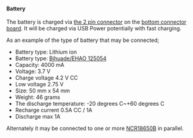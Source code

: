 #### Battery

The battery is charged via [the 2 pin connector](./CONNECTORS.md#2-pin-battery-connector) on 
the [bottom connector board](./BOTTOM_BOARD.md).
It will be charged via USB Power potentially with fast charging.

As an example of the type of battery that may be connected;

* Battery type: Lithium ion
* Battery type: [Bihuade/EHAO 125054](https://www.aliexpress.com/item/32923179842.html?spm=a2g0s.9042311.0.0.27424c4d9wuLuP)
* Capacity: 4000 mA
* Voltage: 3.7 V
* Charge voltage 4.2 V CC
* Low voltage 2.75 V
* Size: 50 mm x 54 mm 
* Weight: 46 grams
* The discharge temperature: -20 degrees C~+60 degrees C
* Recharge current 0.5A CC / 1A
* Discharge max 1A

Alternately it may be connected to one or more [NCR18650B](https://www.aliexpress.com/item/32887423130.html?spm=a2g0s.9042311.0.0.27424c4ddGGo0m) in parallel.